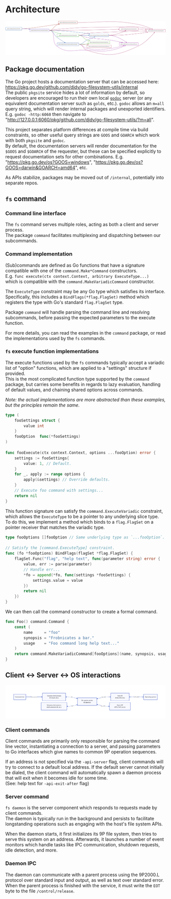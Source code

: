 # Architecture

![goda-cluster-short](assets/goda-short.svg)

## Package documentation

The Go project hosts a documentation server that can be accessed here:
https://pkg.go.dev/github.com/djdv/go-filesystem-utils/internal  
The public `pkgsite` service hides a lot of information by default, so developers are encouraged
to run their own local [`godoc`](https://pkg.go.dev/golang.org/x/tools/cmd/godoc) server (or any
equivalent documentation server such as `golds`, etc.).
`godoc` allows an `m=all` query string, which will render internal packages and unexported
identifiers.  
E.g. `godoc -http:6060` then navigate to "http://127.0.0.1:6060/pkg/github.com/djdv/go-filesystem-utils/?m=all".

This project separates platform differences at compile time via build constraints, so other
useful query strings are `GOOS` and `GOARCH` which work with both `pkgsite` and `godoc`.  
By default, the documentation servers will render documentation for the `$GOOS` and `$GOARCH` of
the requester, but these can be specified explicitly to request documentation sets for other
combinations.
E.g. "https://pkg.go.dev/os?GOOS=windows", "https://pkg.go.dev/os?GOOS=darwin&GOARCH=amd64", etc.

As APIs stabilize, packages may be moved out of `/internal`, potentially into separate repos.

## `fs` command

### Command line interface

The `fs` command serves multiple roles, acting as both a client and server process.  
The package `command` facilitates multiplexing and dispatching between our subcommands.  

### Command implementation

(Sub)commands are defined as Go functions that have a signature compatible with
one of the `command.Make*Command` constructors.  
E.g. `func execute(ctx context.Context, arbitrary ExecuteType...)`  
which is compatible with the `command.MakeVariadicCommand` constructor.

The `ExecuteType` constraint may be any Go type which satisfies its interface.  
Specifically, this includes a `BindFlags(*flag.FlagSet)` method which registers the type with
Go's standard `flag.FlagSet` type.

Package `command` will handle parsing the command line and resolving subcommands, before passing
the expected parameters to the execute function.

For more details, you can read the examples in the `command` package, or read the
implementations used by the `fs` commands.

### `fs` execute function implementations

The execute functions used by the `fs` commands typically accept a variadic list of "option"
functions, which are applied to a "settings" structure if provided.  
This is the most complicated function type supported by the `command` package, but carries some
benefits in regards to lazy evaluation, handling of default values, and chaining shared options
across commands.  

*Note: the actual implementations are more abstracted than these examples, but the principles
remain the same.*

```go
type (
	fooSettings struct {
		value int
	}
	fooOption  func(*fooSettings)
)

func fooExecute(ctx context.Context, options ...fooOption) error {
	settings := fooSettings{
		value: 1, // Default.
	}
	for _, apply := range options {
		apply(&settings) // Override defaults.
	}
	// Execute foo command with settings...
	return nil
}
```

This function signature can satisfy the `command.ExecuteVariadic` constraint, which allows the
`ExecuteType` to be a pointer to any underlying slice type.  
To do this, we implement a method which binds to a `flag.FlagSet` on a pointer receiver that
matches the variadic type.

```go
type fooOptions []fooOption // Same underlying type as `...fooOption`.

// Satisfy the [command.ExecuteType] constraint.
func (fo *fooOptions) BindFlags(flagSet *flag.FlagSet) {
	flagSet.Func("flag", "help text", func(parameter string) error {
		value, err := parse(parameter)
		// Handle err...
		*fo = append(*fo, func(settings *fooSettings) {
			settings.value = value
		})
		return nil
	})
}
```

We can then call the command constructor to create a formal command.

```go
func Foo() command.Command {
	const (
		name     = "foo"
		synopsis = "Frobnicates a bar."
		usage    = "Foo command long help text..."
	)
	return command.MakeVariadicCommand[fooOptions](name, synopsis, usage, execute)
}
```

## Client <-> Server <-> OS interactions

![interactions](assets/interactions.svg)

### Client commands

Client commands are primarily only responsible for parsing the command line vector,
instantiating a connection to a server, and passing parameters to Go interfaces which give names
to common 9P operation sequences.

If an address is not specified via the `-api-server` flag, client commands will try to connect
to a default local address. If the default server cannot initially be dialed, the client command
will automatically spawn a daemon process that will exit when it becomes idle for some time.  
(See: help text for `-api-exit-after` flag)

### Server command

`fs daemon` is the server component which responds to requests made by client commands.  
The daemon is typically run in the background and persists to facilitate longstanding operations
such as engaging with the host's file system APIs.

When the daemon starts, it first initializes its 9P file system, then tries to serve this system
on an address. Afterwards, it launches a number of event monitors which handle tasks
like IPC communication, shutdown requests, idle detection, and more.


### Daemon IPC

The daemon can communicate with a parent process using the 9P2000.L protocol over standard
input and output, as well as text over standard error.
When the parent process is finished with the service, it must write the `EOT` byte to the file
`/control/release`.  

<!-- vi: set textwidth=96: -->
